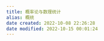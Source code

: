 ```yaml
---
title: 概率论与数理统计
alias: 概统
date created: 2022-10-08 22:26:28
date modified: 2022-10-15 00:01:24
---
```

